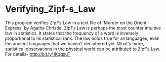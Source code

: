 # Verifying_Zipf-s_Law
 This program verifies ZIpf's Law in a text file of 'Murder on the Orient Express' by Agatha Christie. Zipf's Law is perhaps the most counter intuitive law in statistics. It states that the frequency of a word is inversely proportional to its statistical rank. The law holds true for all languages, even the ancient languages that we haven't deciphered yet. What's more, statistical observations in the physical world can be attributed to Zipf's Law. For details-  http://bit.ly/1KqqsuT
